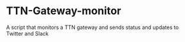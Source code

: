 # TTN-Gateway-monitor
A script that monitors a TTN gateway and sends status and updates to Twitter and Slack
